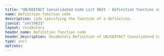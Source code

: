 ```yaml
---
title: "UN/EDIFACT Consolidated Code List 9023 - Definition function code (20B) JSON-LD Vocabulary"
name: Definition function code
description: Code specifying the function of a definition.
jsonid: "uncl9023"
layout: vocabulary
header_name: Definition function code
header_description: Vocabulary Definition of UN/EDIFACT Consolidated Code List 9023 - Definition function code (20B) semantics in HTML format. JSON-LD format is available at [uncl9023.jsonld](/vocabulary/uncl9023.jsonld)
type: uncl
options:
---
```


